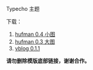 Typecho 主题

下载：
1. [hufman 0.4 小图](https://github.com/1443691826/tp_theme/releases/tag/hufman0.4)
2. [hufman 0.3 大图](https://github.com/1443691826/tp_theme/releases/tag/hufman0.3)
3. [vblog 0.1.1](https://github.com/1443691826/tp_theme/releases/tag/vblog0.1.1)

**请勿删除模版底部链接，谢谢合作。**